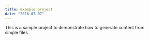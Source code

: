 ```yaml
---
title: Example project
date: "2018-07-07"
---
```


This is a sample project to demonstrate how to generate content from simple files
